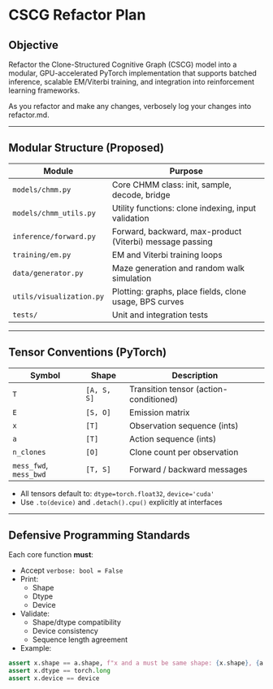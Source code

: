 # CSCG Refactor Plan

## Objective

Refactor the Clone-Structured Cognitive Graph (CSCG) model into a modular, GPU-accelerated PyTorch implementation that supports batched inference, scalable EM/Viterbi training, and integration into reinforcement learning frameworks.

As you refactor and make any changes, verbosely log your changes into refactor.md. 

---

## Modular Structure (Proposed)

| Module                      | Purpose                                                   |
|----------------------------|-----------------------------------------------------------|
| `models/chmm.py`           | Core CHMM class: init, sample, decode, bridge             |
| `models/chmm_utils.py`     | Utility functions: clone indexing, input validation       |
| `inference/forward.py`     | Forward, backward, max-product (Viterbi) message passing  |
| `training/em.py`           | EM and Viterbi training loops                             |
| `data/generator.py`        | Maze generation and random walk simulation                |
| `utils/visualization.py`   | Plotting: graphs, place fields, clone usage, BPS curves   |
| `tests/`                   | Unit and integration tests                                |

---

## Tensor Conventions (PyTorch)

| Symbol | Shape          | Description                          |
|--------|----------------|--------------------------------------|
| `T`    | `[A, S, S]`    | Transition tensor (action-conditioned) |
| `E`    | `[S, O]`       | Emission matrix                     |
| `x`    | `[T]`          | Observation sequence (ints)         |
| `a`    | `[T]`          | Action sequence (ints)              |
| `n_clones` | `[O]`      | Clone count per observation         |
| `mess_fwd`, `mess_bwd` | `[T, S]` | Forward / backward messages   |

- All tensors default to: `dtype=torch.float32`, `device='cuda'`
- Use `.to(device)` and `.detach().cpu()` explicitly at interfaces

---

## Defensive Programming Standards

Each core function **must**:

- Accept `verbose: bool = False`
- Print:
  - Shape
  - Dtype
  - Device
- Validate:
  - Shape/dtype compatibility
  - Device consistency
  - Sequence length agreement
- Example:

```python
assert x.shape == a.shape, f"x and a must be same shape: {x.shape}, {a.shape}"
assert x.dtype == torch.long
assert x.device == device
